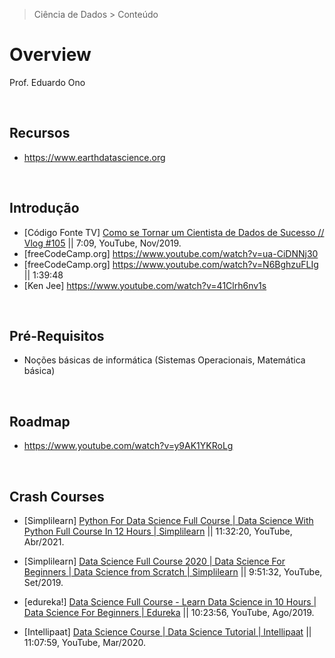 > Ciência de Dados > Conteúdo

# Overview

Prof. Eduardo Ono

<br>

## Recursos

* https://www.earthdatascience.org

<br>

## Introdução

* [Código Fonte TV] [Como se Tornar um Cientista de Dados de Sucesso // Vlog #105](https://www.youtube.com/watch?v=-vawLSNdo-A) \|\| 7:09, YouTube, Nov/2019.
* [freeCodeCamp.org] https://www.youtube.com/watch?v=ua-CiDNNj30
* [freeCodeCamp.org] https://www.youtube.com/watch?v=N6BghzuFLIg \|\| 1:39:48
* [Ken Jee] https://www.youtube.com/watch?v=41Clrh6nv1s

<br>

## Pré-Requisitos

* Noções básicas de informática (Sistemas Operacionais, Matemática básica)

<br>

## Roadmap

* https://www.youtube.com/watch?v=y9AK1YKRoLg

<br>

## Crash Courses

* [Simplilearn] [Python For Data Science Full Course | Data Science With Python Full Course In 12 Hours | Simplilearn](https://www.youtube.com/watch?v=nHAPcZRg9VM) \|\| 11:32:20, YouTube, Abr/2021.

* [Simplilearn] [Data Science Full Course 2020 | Data Science For Beginners | Data Science from Scratch | Simplilearn](https://www.youtube.com/watch?v=7WRlYJFG7YI) \|\| 9:51:32, YouTube, Set/2019.

* [edureka!] [Data Science Full Course - Learn Data Science in 10 Hours | Data Science For Beginners | Edureka](https://www.youtube.com/watch?v=-ETQ97mXXF0) \|\| 10:23:56, YouTube, Ago/2019.

* [Intellipaat] [Data Science Course | Data Science Tutorial | Intellipaat](https://www.youtube.com/watch?v=QtYOI-9R1vo) \|\| 11:07:59, YouTube, Mar/2020.

<br>
